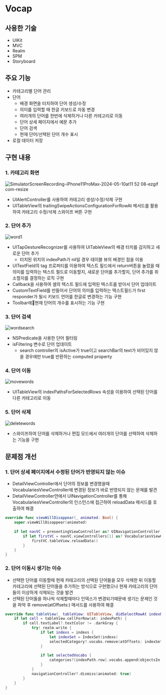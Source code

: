 # Vocap
## 사용한 기술
* UIKit
* MVC
* Realm
* SPM
* Storyboard

## 주요 기능
* 카테고리별 단어 관리
* 단어
	* 배경 화면을 터치하여 단어 생성/수정
	* 의미를 입력할 때 한글 키보드로 자동 변경
	* 여러개의 단어를 한번에 삭제하거나 다른 카테고리로 이동
	* 단어 상세 페이지에서 예문 추가
	* 단어 검색
	* 현재 단어/선택된 단어 개수 표시
* 로컬 데이터 저장

## 구현 내용
### 1. 카테고리 화면
![SimulatorScreenRecording-iPhone11ProMax-2024-05-10at11 52 08-ezgif com-resize](https://github.com/devjuhyun/Vocap/assets/117050638/37d8a243-8815-4066-89b0-3097d1083324)

* UIAlertController를 사용하여 카테고리 생성/수정/삭제 구현
* UITableView의 trailingSwipeActionsConfigurationForRowAt 메서드를 활용하여 카테고리 수정/삭제 스와이프 버튼 구현

### 2. 단어 추가
![word1](https://github.com/devjuhyun/Vocap/assets/117050638/949e07d9-7744-476d-9fa8-eff89df8cd42)
* UITapGestureRecognizer를 사용하여 UITableView의 배경 터치를 감지하고 새로운 단어 추가
	* 터치된 위치의 indexPath가 nil일 경우 테이블 뷰의 배경인 점을 이용
* UITextField의 tag 프로퍼티를 이용하여 텍스트 필드에서 return버튼을 눌렀을 때 의미를 입력하는 텍스트 필드로 이동할지, 새로운 단어를 추가할지, 단어 추가를 취소할지를 결정하는 로직 구현
* Callback을 사용하여 셀의 텍스트 필드에 입력된 텍스트를 받아서 단어 업데이트
* CustomTextField를 만들어서 단어의 의미를 입력하는 텍스트필드가 first responder가 될시 키보드 언어를 한글로 변경하는 기능 구현
* Toolbar에현재 단어의 개수를 표시하는 기능 구현

### 3. 단어 검색
![wordsearch](https://github.com/devjuhyun/Vocap/assets/117050638/de26fd93-1e38-4e73-873e-d277699d9c76)

* NSPredicate을 사용한 단어 필터링
* isFiltering 변수로 단어 업데이트
	* search controller의 isActive가 true이고 searchBar의 text가 비어있지 않을 경우에만 true를 반환하는 computed property

### 4. 단어 이동
![movewords](https://github.com/devjuhyun/Vocap/assets/117050638/ed563554-5b96-4fe3-b58a-4809cf9f4995)
* UITableView의 indexPathsForSelectedRows 속성을 이용하여 선택된 단어를 다른 카테고리로 이동

### 5. 단어 삭제
![deletewords](https://github.com/devjuhyun/Vocap/assets/117050638/758ed896-605e-404c-9145-f5f6f5da309d)

* 스와이프하여 단어를 삭제하거나 편집 모드에서 여러개의 단어를 선택하여 삭제하는 기능을 구현

## 문제점 개선
### 1. 단어 상세 페이지에서 수정된 단어가 반영되지 않는 이슈
* DetailViewController에서 단어의 정보를 변경했을때 VocabulariesViewController에 변경된 정보가 바로 반영되지 않는 문제를 발견
* DetailViewController안에서 UINavigationController를 통해 VocabulariesViewController의 인스턴스에 접근하여 reloadData 메서드를 호출하여 해결

```swift
override func viewWillDisappear(_ animated: Bool) {  
	super.viewWillDisappear(animated)  
  
	if let navVC = presentingViewController as? UINavigationController {  
		if let firstVC = navVC.viewControllers[1] as? VocabulariesViewController {  
			firstVC.tableView.reloadData()  
		}  
	}  
}
```

### 2.  단어 이동시 생기는 이슈
* 선택한 단어를 이동할때 현재 카테고리의 선택된 단어들을 모두 삭제한 뒤 이동할 카테고리에 선택된 단어들을 추가하는 방식으로 구현했으나 현재 카테고리의 단어들이 이상하게 삭제되는 것을 발견
* 선택된 단어들을 하나씩 삭제할때마다 인덱스가 변경되기때문에 생기는 문제인 것을 파악 후 remove(atOffsets:) 메서드를 사용하여 해결

```swift
override func tableView(_ tableView: UITableView, didSelectRowAt indexPath: IndexPath) {  
	if let cell = tableView.cellForRow(at: indexPath) {  
		if cell.textLabel?.textColor != .darkGray {  
			try! realm.write {  
				if let indexs = indexs {  
					let indexSet = IndexSet(indexs)  
					selectedCategory?.vocabs.remove(atOffsets: indexSet)  
				}  
				  
				if let selectedVocabs {  
					categories?[indexPath.row].vocabs.append(objectsIn: selectedVocabs)  
				}  
			}  
			navigationController?.dismiss(animated: true)  
		}  
	}  
}
```
